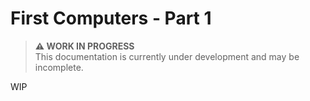 # First Computers - Part 1

> **⚠️ WORK IN PROGRESS**  
> This documentation is currently under development and may be incomplete.

WIP

